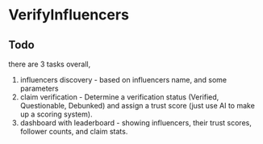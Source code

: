 # VerifyInfluencers

## Todo
there are 3 tasks overall,
1) influencers discovery - based on influencers name, and some parameters
2) claim verification - Determine a verification status (Verified, Questionable, Debunked) and assign a trust score (just use AI to make up a scoring system).
3) dashboard with leaderboard - showing influencers, their trust scores, follower counts, and claim stats.